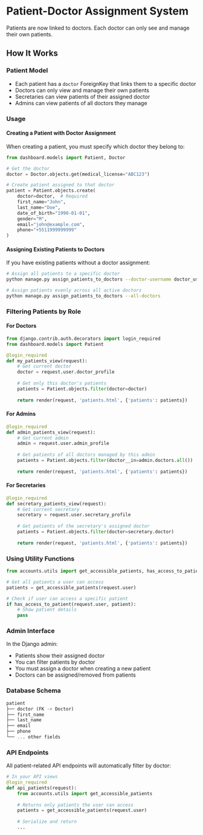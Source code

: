 # Patient-Doctor Assignment System

Patients are now linked to doctors. Each doctor can only see and manage their own patients.

## How It Works

### Patient Model
- Each patient has a `doctor` ForeignKey that links them to a specific doctor
- Doctors can only view and manage their own patients
- Secretaries can view patients of their assigned doctor
- Admins can view patients of all doctors they manage

### Usage

#### Creating a Patient with Doctor Assignment

When creating a patient, you must specify which doctor they belong to:

```python
from dashboard.models import Patient, Doctor

# Get the doctor
doctor = Doctor.objects.get(medical_license="ABC123")

# Create patient assigned to that doctor
patient = Patient.objects.create(
    doctor=doctor,  # Required
    first_name="John",
    last_name="Doe",
    date_of_birth="1990-01-01",
    gender="M",
    email="john@example.com",
    phone="+5511999999999"
)
```

#### Assigning Existing Patients to Doctors

If you have existing patients without a doctor assignment:

```bash
# Assign all patients to a specific doctor
python manage.py assign_patients_to_doctors --doctor-username doctor_user

# Assign patients evenly across all active doctors
python manage.py assign_patients_to_doctors --all-doctors
```

### Filtering Patients by Role

#### For Doctors
```python
from django.contrib.auth.decorators import login_required
from dashboard.models import Patient

@login_required
def my_patients_view(request):
    # Get current doctor
    doctor = request.user.doctor_profile
    
    # Get only this doctor's patients
    patients = Patient.objects.filter(doctor=doctor)
    
    return render(request, 'patients.html', {'patients': patients})
```

#### For Admins
```python
@login_required
def admin_patients_view(request):
    # Get current admin
    admin = request.user.admin_profile
    
    # Get patients of all doctors managed by this admin
    patients = Patient.objects.filter(doctor__in=admin.doctors.all())
    
    return render(request, 'patients.html', {'patients': patients})
```

#### For Secretaries
```python
@login_required
def secretary_patients_view(request):
    # Get current secretary
    secretary = request.user.secretary_profile
    
    # Get patients of the secretary's assigned doctor
    patients = Patient.objects.filter(doctor=secretary.doctor)
    
    return render(request, 'patients.html', {'patients': patients})
```

### Using Utility Functions

```python
from accounts.utils import get_accessible_patients, has_access_to_patient

# Get all patients a user can access
patients = get_accessible_patients(request.user)

# Check if user can access a specific patient
if has_access_to_patient(request.user, patient):
    # Show patient details
    pass
```

### Admin Interface

In the Django admin:
- Patients show their assigned doctor
- You can filter patients by doctor
- You must assign a doctor when creating a new patient
- Doctors can be assigned/removed from patients

### Database Schema

```sql
patient
├── doctor (FK -> Doctor)
├── first_name
├── last_name
├── email
├── phone
└── ... other fields
```

### API Endpoints

All patient-related API endpoints will automatically filter by doctor:

```python
# In your API views
@login_required
def api_patients(request):
    from accounts.utils import get_accessible_patients
    
    # Returns only patients the user can access
    patients = get_accessible_patients(request.user)
    
    # Serialize and return
    ...
```

